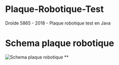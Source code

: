 # Plaque-Robotique-Test
Droïde 5865 - 2018 - Plaque robotique test en Java


# Schema plaque robotique 
![Schema plaque robotique](https://i.imgur.com/xRqF7ti.png) **

